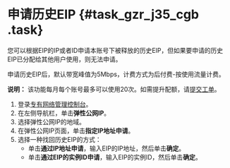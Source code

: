 # 申请历史EIP {#task_gzr_j35_cgb .task}

您可以根据EIP的IP或者ID申请本账号下被释放的历史EIP，但如果要申请的历史EIP已分配给其他用户使用，则无法申请。

申请历史EIP后，默认带宽峰值为5Mbps，计费方式为后付费-按使用流量计费。

**说明：** 该功能每月每个账号最多可以使用20次。如需提升配额，请[提交工单](https://workorder-intl.console.aliyun.com/#/ticket/createIndex)。

1.  登录[专有网络管理控制台](https://vpcnext.console.aliyun.com)。
2.  在左侧导航栏，单击**弹性公网IP**。
3.  选择弹性公网IP的地域。
4.  在弹性公网IP页面，单击**指定IP地址申请**。
5.  选择一种找回历史EIP的方式： 
    -   单击**通过IP地址申请**，输入EIP的IP地址，然后单击**确定**。
    -   单击**通过EIP的实例ID申请**，输入EIP的实例ID，然后单击**确定**。

